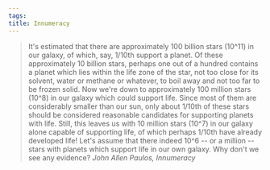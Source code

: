 ```yaml
---
tags:
title: Innumeracy
---
```


> It's estimated that there are approximately 100 billion stars (10^11) in our
  galaxy, of which, say, 1/10th support a planet. Of these approximately 10
  billion stars, perhaps one out of a hundred contains a planet which lies
  within the life zone of the star, not too close for its solvent, water or
  methane or whatever, to boil away and not too far to be frozen solid. Now
  we're down to approximately 100 million stars (10^8) in our galaxy which
  could support life. Since most of them are considerably smaller than our sun,
  only about 1/10th of these stars should be considered reasonable candidates
  for supporting planets with life. Still, this leaves us with 10 million
  stars (10^7) in our galaxy alone capable of supporting life, of which perhaps
  1/10th have already developed life! Let's assume that there indeed 10^6 -- or
  a million -- stars with planets which support life in our own galaxy. Why
  don't we see any evidence? <cite>John Allen Paulos, Innumeracy</cite>
